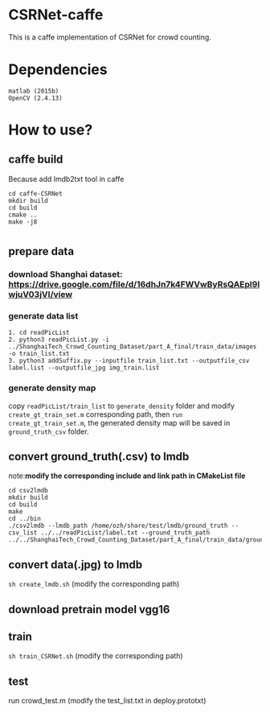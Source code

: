 # CSRNet-caffe
This is a caffe implementation of CSRNet for crowd counting.
# Dependencies
```
matlab (2015b)
OpenCV (2.4.13)
```
# How to use?
## caffe build
Because add lmdb2txt tool in caffe
```
cd caffe-CSRNet
mkdir build
cd build
cmake ..
make -j8
```
# 
## prepare data
### download Shanghai dataset: https://drive.google.com/file/d/16dhJn7k4FWVwByRsQAEpl9lwjuV03jVI/view
### generate data list
```
1. cd readPicList
2. python3 readPicList.py -i ../ShanghaiTech_Crowd_Counting_Dataset/part_A_final/train_data/images -o train_list.txt 
3. python3 addSuffix.py --inputfile train_list.txt --outputfile_csv label.list --outputfile_jpg img_train.list
```
### generate density map
copy `readPicList/train_list` to `generate_density` folder and modify `create_gt_train_set.m` corresponding path, then `run create_gt_train_set.m`, the generated density map will be saved in `ground_truth_csv` folder.
## convert ground_truth(.csv) to lmdb
note:**modify the corresponding include and link path in CMakeList file**
```
cd csv2lmdb
mkdir build
cd build
make
cd ../bin
./csv2lmdb --lmdb_path /home/ozh/share/test/lmdb/ground_truth --csv_list ../../readPicList/label.txt --ground_truth_path ../../ShanghaiTech_Crowd_Counting_Dataset/part_A_final/train_data/ground_truth_csv/
```
## convert data(.jpg) to lmdb
`sh create_lmdb.sh`  (modify the corresponding path)
## download pretrain model vgg16
## train
`sh train_CSRNet.sh` (modify the corresponding path)
## test
run crowd_test.m (modify the test_list.txt in deploy.prototxt)

